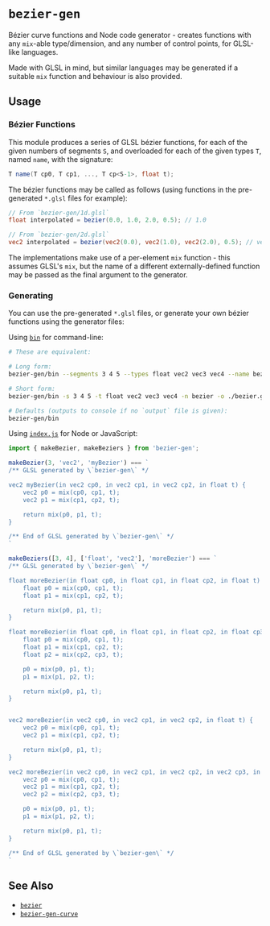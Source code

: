 # `bezier-gen`

Bézier curve functions and Node code generator - creates functions with any `mix`-able type/dimension, and any number of control points, for GLSL-like languages.

Made with GLSL in mind, but similar languages may be generated if a suitable `mix` function and behaviour is also provided.

## Usage

### Bézier Functions

This module produces a series of GLSL bézier functions, for each of the given numbers of segments `S`, and overloaded for each of the given types `T`, named `name`, with the signature:
```glsl
T name(T cp0, T cp1, ..., T cp<S-1>, float t);
```

The bézier functions may be called as follows (using functions in the pre-generated `*.glsl` files for example):
```glsl
// From `bezier-gen/1d.glsl`
float interpolated = bezier(0.0, 1.0, 2.0, 0.5); // 1.0

// From `bezier-gen/2d.glsl`
vec2 interpolated = bezier(vec2(0.0), vec2(1.0), vec2(2.0), 0.5); // vec2(1.0)
```

The implementations make use of a per-element `mix` function - this assumes GLSL's `mix`, but the name of a different externally-defined function may be passed as the final argument to the generator.

### Generating

You can use the pre-generated `*.glsl` files, or generate your own bézier functions using the generator files:

Using [`bin`](./bin) for command-line:
```bash
# These are equivalent:

# Long form:
bezier-gen/bin --segments 3 4 5 --types float vec2 vec3 vec4 --name bezier --output ./bezier.glsl

# Short form:
bezier-gen/bin -s 3 4 5 -t float vec2 vec3 vec4 -n bezier -o ./bezier.glsl

# Defaults (outputs to console if no `output` file is given):
bezier-gen/bin
```

Using [`index.js`](./index.js) for Node or JavaScript:
```javascript
import { makeBezier, makeBeziers } from 'bezier-gen';

makeBezier(3, 'vec2', 'myBezier') === `
/** GLSL generated by \`bezier-gen\` */

vec2 myBezier(in vec2 cp0, in vec2 cp1, in vec2 cp2, in float t) {
    vec2 p0 = mix(cp0, cp1, t);
    vec2 p1 = mix(cp1, cp2, t);

    return mix(p0, p1, t);
}

/** End of GLSL generated by \`bezier-gen\` */
`

makeBeziers([3, 4], ['float', 'vec2'], 'moreBezier') === `
/** GLSL generated by \`bezier-gen\` */

float moreBezier(in float cp0, in float cp1, in float cp2, in float t) {
    float p0 = mix(cp0, cp1, t);
    float p1 = mix(cp1, cp2, t);

    return mix(p0, p1, t);
}

float moreBezier(in float cp0, in float cp1, in float cp2, in float cp3, in float t) {
    float p0 = mix(cp0, cp1, t);
    float p1 = mix(cp1, cp2, t);
    float p2 = mix(cp2, cp3, t);

    p0 = mix(p0, p1, t);
    p1 = mix(p1, p2, t);

    return mix(p0, p1, t);
}


vec2 moreBezier(in vec2 cp0, in vec2 cp1, in vec2 cp2, in float t) {
    vec2 p0 = mix(cp0, cp1, t);
    vec2 p1 = mix(cp1, cp2, t);

    return mix(p0, p1, t);
}

vec2 moreBezier(in vec2 cp0, in vec2 cp1, in vec2 cp2, in vec2 cp3, in float t) {
    vec2 p0 = mix(cp0, cp1, t);
    vec2 p1 = mix(cp1, cp2, t);
    vec2 p2 = mix(cp2, cp3, t);

    p0 = mix(p0, p1, t);
    p1 = mix(p1, p2, t);

    return mix(p0, p1, t);
}

/** End of GLSL generated by \`bezier-gen\` */
`
```

## See Also

- [`bezier`](https://github.com/hughsk/bezier)
- [`bezier-gen-curve`](https://github.com/yiwenl/bezier-gen-curve)

